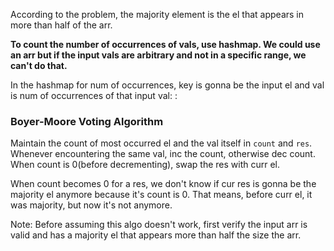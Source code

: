 According to the problem, the majority element is the el that appears in more than half of the arr.

**To count the number of occurrences of vals, use hashmap. We could use an arr but if the input vals are arbitrary and not in a specific range,
we can't do that.**

In the hashmap for num of occurrences, key is gonna be the input el and val is num of occurrences of that input val: <el>: <count>

### Boyer-Moore Voting Algorithm
Maintain the count of most occurred el and the val itself in `count` and `res`.
Whenever encountering the same val, inc the count, otherwise dec count. When count is 0(before decrementing), swap the res with curr el.

When count becomes 0 for a res, we don't know if cur res is gonna be the majority el anymore because it's count is 0. That means,
before curr el, it was majority, but now it's not anymore.

Note: Before assuming this algo doesn't work, first verify the input arr is valid and has a majority el that appears more than half the size
the arr.